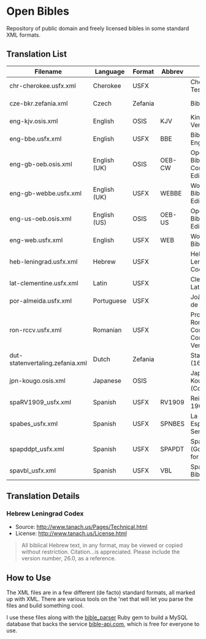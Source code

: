 # Open Bibles

Repository of public domain and freely licensed bibles in some standard XML formats.

## Translation List

| Filename                        | Language     | Format  | Abbrev | Version                                          | License       |
|---------------------------------|--------------|---------|--------|--------------------------------------------------|---------------|
| chr-cherokee.usfx.xml           | Cherokee     | USFX    |        | Cherokee New Testament                           | Public Domain |
| cze-bkr.zefania.xml             | Czech        | Zefania |        | Bible kralická                                   | Public Domain |
| eng-kjv.osis.xml                | English      | OSIS    | KJV    | King James Version                               | Public Domain |
| eng-bbe.usfx.xml                | English      | USFX    | BBE    | Bible in Basic English                           | Public Domain |
| eng-gb-oeb.osis.xml             | English (UK) | OSIS    | OEB-CW | Open English Bible, Commonwealth Edition         | Public Domain |
| eng-gb-webbe.usfx.xml           | English (UK) | USFX    | WEBBE  | World English Bible, British Edition             | Public Domain |
| eng-us-oeb.osis.xml             | English (US) | OSIS    | OEB-US | Open English Bible, US Edition                   | Public Domain |
| eng-web.usfx.xml                | English      | USFX    | WEB    | World English Bible                              | Public Domain |
| heb-leningrad.usfx.xml          | Hebrew       | USFX    |        | Hebrew Leningrad Codex                           | _see below_   |
| lat-clementine.usfx.xml         | Latin        | USFX    |        | Clementine Latin Vulgate                         | Public Domain |
| por-almeida.usfx.xml            | Portuguese   | USFX    |        | João Ferreira de Almeida                         | Public Domain |
| ron-rccv.usfx.xml               | Romanian     | USFX    |        | Protestant Romanian Corrected Cornilescu Version | Public Domain |
| dut-statenvertaling.zefania.xml | Dutch        | Zefania |        | Statenvertaling (1637)                           | Public Domain |
| jpn-kougo.osis.xml              | Japanese     | OSIS    |        | Japanese Kougo (Colloquial)                      | Public Domain |
| spaRV1909_usfx.xml              | Spanish      | USFX    | RV1909 | Reina Valera 1909                                | Public Domain |
| spabes_usfx.xml                 | Spanish      | USFX    | SPNBES | La Biblia en Español Sencillo                    | Public Domain |
| spapddpt_usfx.xml               | Spanish      | USFX    | SPAPDT | Spanish Bible (God's Word for You)               | Public Domain |
| spavbl_usfx.xml                 | Spanish      | USFX    | VBL    | Spanish Free Bible Version                       | Public Domain |


## Translation Details

### Hebrew Leningrad Codex

- Source: http://www.tanach.us/Pages/Technical.html
- License: http://www.tanach.us/License.html

>All biblical Hebrew text, in any format, may be viewed or copied without restriction.
>Citation...is appreciated. Please include the version number, 26.0, as a reference. 

## How to Use

The XML files are in a few different (de facto) standard formats, all marked up with XML. There are various tools on the 'net that will let you parse the files and build something cool.

I use these files along with the [bible_parser](https://github.com/seven1m/bible_parser) Ruby gem to build a MySQL database that backs the service [bible-api.com](https://bible-api.com), which is free for everyone to use.
